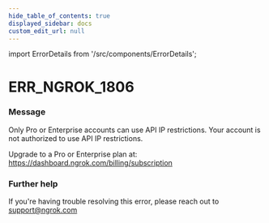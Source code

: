 ```yaml
---
hide_table_of_contents: true
displayed_sidebar: docs
custom_edit_url: null
---
```


import ErrorDetails from '/src/components/ErrorDetails';

# ERR_NGROK_1806

### Message
Only Pro or Enterprise accounts can use API IP restrictions.
Your account is not authorized to use API IP restrictions.  

Upgrade to a Pro or Enterprise plan at: https://dashboard.ngrok.com/billing/subscription

### Further help
If you're having trouble resolving this error, please reach out to [support@ngrok.com](mailto:support@ngrok.com?subject=Help%20with%20ERR_NGROK_1806)

<ErrorDetails error='err_ngrok_1806' />
